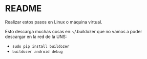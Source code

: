 # README
Realizar estos pasos en Linux o máquina virtual.

Esto descarga muchas cosas en ~/.buildozer que no vamos a poder descargar en la red de la UNS:

* `sudo pip install buildozer`
* `buildozer android debug`
